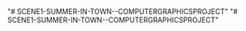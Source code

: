 "# SCENE1-SUMMER-IN-TOWN--COMPUTERGRAPHICSPROJECT" 
"# SCENE1-SUMMER-IN-TOWN--COMPUTERGRAPHICSPROJECT" 
